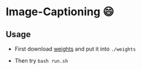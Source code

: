 Image-Captioning :smile:
=====

## Usage

- First download [weights](https://drive.google.com/file/d/15bGL1En1YRr50ESSLlcoaeaf7PtxgNjO/view?usp=sharing) and put it into `./weights`

- Then try `bash run.sh`

